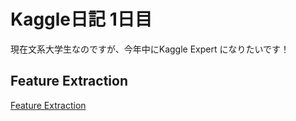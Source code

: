 
# Kaggle日記 1日目

現在文系大学生なのですが、今年中にKaggle Expert になりたいです！


## Feature Extraction
[Feature Extraction](https://www.kaggle.com/c/santander-customer-transaction-prediction/discussion/86768)